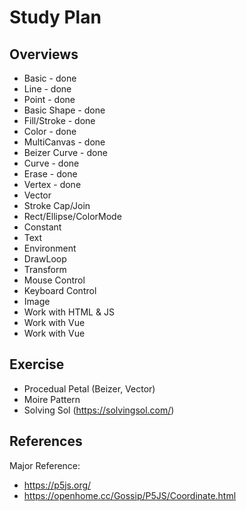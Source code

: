 # Study Plan 


## Overviews 
- Basic - done 
- Line - done 
- Point - done 
- Basic Shape - done 
- Fill/Stroke - done 
- Color - done 
- MultiCanvas - done 
- Beizer Curve - done
- Curve - done 
- Erase - done 
- Vertex - done 
- Vector 
- Stroke Cap/Join 
- Rect/Ellipse/ColorMode
- Constant
- Text 
- Environment 
- DrawLoop
- Transform 
- Mouse Control 
- Keyboard Control 
- Image 
- Work with HTML & JS  
- Work with Vue 
- Work with Vue 

## Exercise 
- Procedual Petal (Beizer, Vector)
- Moire Pattern 
- Solving Sol (https://solvingsol.com/)

## References 
Major Reference:
- https://p5js.org/
- https://openhome.cc/Gossip/P5JS/Coordinate.html